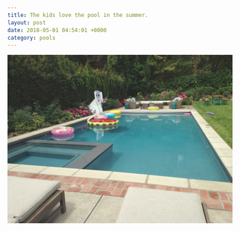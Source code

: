 ```yaml
---
title: The kids love the pool in the summer.
layout: post
date: 2018-05-01 04:54:01 +0000
category: pools
---
```

![](/assets/img/gallery/hero-2.jpg)
